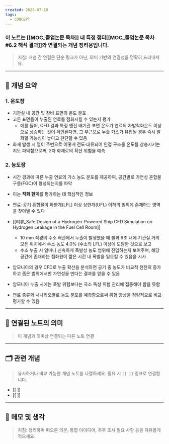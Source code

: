 ```yaml
---
created: 2025-07-18
tags:
  - CONCEPT
---
```

### 이 노트는 [[MOC_졸업논문 목차]] 내 특정 챕터[[MOC_졸업논문 목차#6.2 해석 결과]]와 연결되는 개념 정리용입니다.  
> 지침: 개념 간 연결은 단순 링크가 아닌, 의미 기반의 연결성을 명확히 드러내세요.  
---

## 🧩 개념 요약  

### 1. 온도장
- 기관실 내 공간 및 장비 표면의 온도 분포
- 고온 표면들이 누출된 연료를 점화시킬 수 있는지 평가
	- 예를 들어, CFD 결과 특정 엔진 배기관 표면 온도가 연료의 자발착화온도 이상으로 상승하는 것이 확인된다면, 그 부근으로 누출 가스가 유입될 경우 즉시 발화할 가능성이 높다고 판단할 수 있음
- 화재 발생 시 열이 주변으로 어떻게 전도·대류되어 인접 구조물 온도를 상승시키는지도 파악함으로써, 2차 화재로의 확산 위험을 예측

### 2. 농도장
- 시간 경과에 따른 누출 연료의 가스 농도 분포를 제공하여, 공간별로 가연성 혼합물 구름(FGC)이 형성되는지를 파악

- 이는 **착화 한계**를 평가하는 데 핵심적인 정보
- 연료-공기 혼합물이 하한계(LFL) 이상 상한계(UFL) 이하의 범위에 존재하는 영역을 찾아낼 수 있다

- [[리뷰_Safe Design of a Hydrogen-Powered Ship CFD Simulation on Hydrogen Leakage in the Fuel Cell Room]]
	- 10 mm 직경의 수소 배관에서 누출이 발생했을 때 불과 6초 내에 기관실 거의 모든 위치에서 수소 농도 4.0% (수소의 LFL) 이상에 도달한 것으로 보고
	- 수소 누출 시 얼마나 신속하게 폭발성 농도 범위에 진입하는지 보여주며, 해당 공간에 존재하는 점화원이 짧은 시간 내 폭발을 일으킬 수 있음을 시사

- 암모니아의 경우 CFD로 누출 확산을 분석하면 공기 중 농도가 비교적 천천히 증가하고 좁은 범위에서만 가연성을 띤다는 결과를 얻을 수 있음
- 암모니아 누출 시에는 폭발 위험보다는 국소 독성 위험 관리에 집중해야 함을 뜻함

- 연료 종류와 시나리오별로 농도 분포를 예측함으로써 위험 양상을 정량적으로 비교·평가할 수 있음

---

## 🔗 연결된 노트의 의미  
> 이 개념과 의미상 연결되는 다른 노트 연결

---

## 🗂 관련 개념  
> 유사하거나 비교 가능한 개념 노트를 나열하세요. 필요 시 `[[ ]]` 링크로 연결합니다.

- [[ ]]
- [[ ]]

---

## 💬 메모 및 생각  
> 지침: 정리하며 떠오른 의문, 통합 아이디어, 추후 조사 필요 사항 등을 자유롭게 적으세요.

